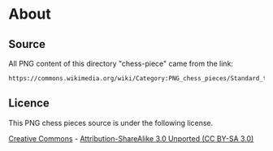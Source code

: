# **About**

## **Source**

All PNG content of this directory "chess-piece" came from the link:

```url
https://commons.wikimedia.org/wiki/Category:PNG_chess_pieces/Standard_transparent
```

## **Licence**

This PNG chess pieces source is under the following license.

[Creative Commons](https://en.wikipedia.org/wiki/Creative_Commons) - [Attribution-ShareAlike 3.0 Unported (CC BY-SA 3.0)](https://creativecommons.org/licenses/by-sa/3.0/deed.en)
